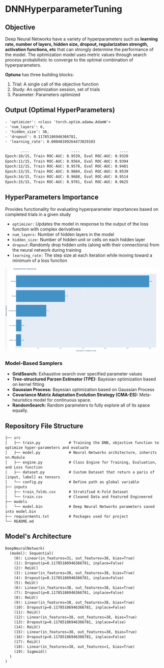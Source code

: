 # DNNHyperparameterTuning


## Objective
Deep Neural Networks have a variety of hyperparameters such as **learning rate, number of layers, hidden size, dropout, regularization strength, activation functions, etc** that can strongly determine the performance of the model. The optimization model uses metric values through search process probabilistic to converge to the optimal combination of hyperparameters.

**Optuna** has three building blocks:
1. Trial: A single call of the objective function
2. Study: An optimization session, set of trials
3. Parameter: Parameters optimized

## Output (Optimal HyperParameters)
```
- 'optimizer': <class 'torch.optim.adamw.AdamW'>
- 'num_layers': 6, 
- 'hidden_size': 38, 
- 'dropout': 0.11785186946366781, 
- 'learning_rate': 0.00048109264473829103
 ```
```bash
       ....                   ....                  ....
Epoch:10/15, Train ROC-AUC: 0.9539, Eval ROC-AUC: 0.9320
Epoch:11/15, Train ROC-AUC: 0.9564, Eval ROC-AUC: 0.9394
Epoch:12/15, Train ROC-AUC: 0.9578, Eval ROC-AUC: 0.9481
Epoch:13/15, Train ROC-AUC: 0.9684, Eval ROC-AUC: 0.9539
Epoch:14/15, Train ROC-AUC: 0.9688, Eval ROC-AUC: 0.9514
Epoch:15/15, Train ROC-AUC: 0.9701, Eval ROC-AUC: 0.9625
```

## HyperParameters Importance
Provides functionality for evaluating hyperparameter importances based on completed trials in a given study

- `optimizer:` Updates the model in response to the output of the loss function with complex derivatives
- `num_layers:` Number of hidden layers in the model
- `hidden_size:` Number of hidden unit or cells on each hidden layer 
- `dropout:`Randomly drop hidden units (along with their connections) from the neural network during training
- `learning_rate:` The step size at each iteration while moving toward a minimum of a loss function


![](https://github.com/jf20541/DNNHyperparameterTuning/blob/main/plots/HyperparameterImportance.png?raw=true)


### Model-Based Samplers 
- **GridSearch:** Exhaustive search over specified parameter values
- **Tree-structured Parzen Estimator (TPE):** Bayesian optimization based on kernel fitting
- **Gaussian Process:** Bayesian optimization based on Gaussian Process
- **Covariance Matrix Adaptation Evolution Strategy (CMA-ES):** Meta-heuristics model for continuous space. 
- **RandomSearch:** Random parameters to fully explore all of its space equally. 


## Repository File Structure
    ├── src          
    │   ├── train.py             # Training the DNN, objective function to optimize hyper-parameters and evaluate  
    │   ├── model.py             # Neural Networks architecture, inherits nn.Module
    │   ├── engine.py            # Class Engine for Training, Evaluation, and Loss function 
    │   ├── dataset.py           # Custom Dataset that return a paris of [input, label] as tensors
    │   └── config.py            # Define path as global variable
    ├── inputs
    │   ├── train_folds.csv      # Stratified K-Fold Dataset 
    │   └── train.csv            # Cleaned Data and Featured Engineered 
    ├── models
    │   └── model.bin            # Deep Neural Networks parameters saved into model.bin 
    ├── requierments.txt         # Packages used for project
    └── README.md

## Model's Architecture
```
DeepNeuralNetwork(
  (model): Sequential(
    (0): Linear(in_features=31, out_features=38, bias=True)
    (1): Dropout(p=0.11785186946366781, inplace=False)
    (2): ReLU()
    (3): Linear(in_features=38, out_features=38, bias=True)
    (4): Dropout(p=0.11785186946366781, inplace=False)
    (5): ReLU()
    (6): Linear(in_features=38, out_features=38, bias=True)
    (7): Dropout(p=0.11785186946366781, inplace=False)
    (8): ReLU()
    (9): Linear(in_features=38, out_features=38, bias=True)
    (10): Dropout(p=0.11785186946366781, inplace=False)
    (11): ReLU()
    (12): Linear(in_features=38, out_features=38, bias=True)
    (13): Dropout(p=0.11785186946366781, inplace=False)
    (14): ReLU()
    (15): Linear(in_features=38, out_features=38, bias=True)
    (16): Dropout(p=0.11785186946366781, inplace=False)
    (17): ReLU()
    (18): Linear(in_features=38, out_features=1, bias=True)
    (19): Sigmoid()
  )
)
```  
